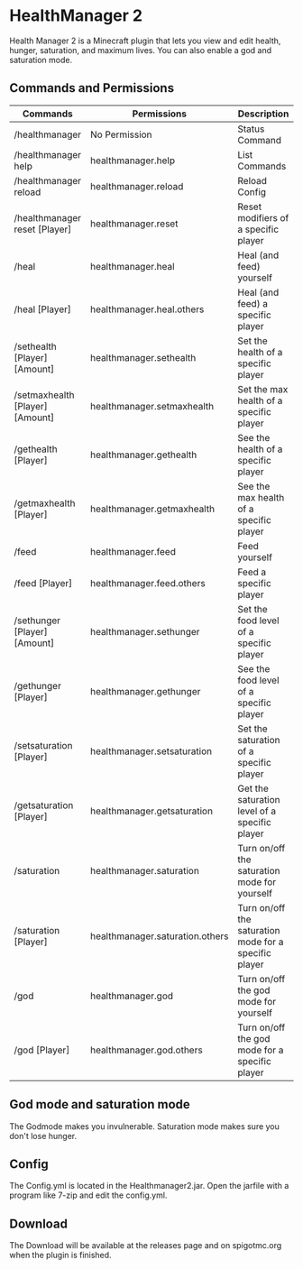 # HealthManager 2
Health Manager 2 is a Minecraft plugin that lets you view and edit health, hunger, saturation, and maximum lives.
You can also enable a god and saturation mode.
## Commands and Permissions
 
| Commands | Permissions | Description |
|--|--|--|
| /healthmanager | No Permission | Status Command |
| /healthmanager help | healthmanager.help | List Commands |
| /healthmanager reload | healthmanager.reload | Reload Config |
| /healthmanager reset [Player] | healthmanager.reset | Reset modifiers of a specific player |
| /heal | healthmanager.heal | Heal (and feed) yourself |
| /heal [Player] | healthmanager.heal.others | Heal (and feed) a specific player |
| /sethealth [Player] [Amount] | healthmanager.sethealth | Set the health of a specific player |
| /setmaxhealth [Player] [Amount] | healthmanager.setmaxhealth | Set the max health of a specific player 
| /gethealth [Player] | healthmanager.gethealth | See the health of a specific player |
| /getmaxhealth [Player] | healthmanager.getmaxhealth | See the max health of a specific player |
| /feed | healthmanager.feed | Feed yourself |
| /feed [Player] | healthmanager.feed.others | Feed a specific player |
| /sethunger [Player] [Amount] | healthmanager.sethunger | Set the food level of a specific player |
| /gethunger [Player] | healthmanager.gethunger | See the food level of a specific player |
| /setsaturation [Player] | healthmanager.setsaturation | Set the saturation of a specific player |
| /getsaturation [Player] | healthmanager.getsaturation | Get the saturation level of a specific player |
| /saturation | healthmanager.saturation | Turn on/off the saturation mode for yourself |
| /saturation [Player] | healthmanager.saturation.others | Turn on/off the saturation mode for a specific player |
| /god | healthmanager.god | Turn on/off the god mode for yourself |
| /god [Player] |healthmanager.god.others  | Turn on/off the god mode for a specific player |
## God mode and saturation mode
The Godmode makes you invulnerable.
Saturation mode makes sure you don't lose hunger.
## Config
The Config.yml is located in the Healthmanager2.jar. Open the jarfile with a program like 7-zip and edit the config.yml.
## Download
The Download will be available at the releases page and on spigotmc.org when the plugin is finished.
